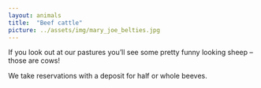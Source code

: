 ```yaml
---
layout: animals
title:  "Beef cattle"
picture: ../assets/img/mary_joe_belties.jpg
---
```


If you look out at our pastures you’ll see some pretty funny looking sheep – those are cows!  


We take reservations with a deposit for half or whole beeves.
